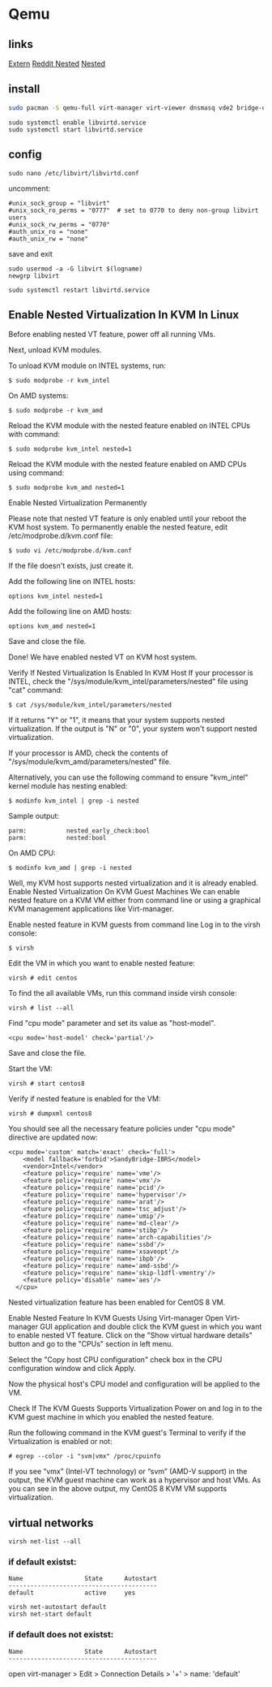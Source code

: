 # Qemu

## links
[Extern](https://computingforgeeks.com/install-kvm-qemu-virt-manager-arch-manjar/)
[Reddit Nested](https://www.reddit.com/r/archlinux/comments/j4j2ah/amd_nested_virtualization_in_linux/?rdt=57770)
[Nested](https://ostechnix.com/how-to-enable-nested-virtualization-in-kvm-in-linux/)

## install

````bash
sudo pacman -S qemu-full virt-manager virt-viewer dnsmasq vde2 bridge-utils openbsd-netcat dmidecode swtpm libguestfs spice-vdagent
````

````
sudo systemctl enable libvirtd.service
sudo systemctl start libvirtd.service
````

## config

````
sudo nano /etc/libvirt/libvirtd.conf
````
uncomment:
````
#unix_sock_group = "libvirt"
#unix_sock_ro_perms = "0777"  # set to 0770 to deny non-group libvirt users
#unix_sock_rw_perms = "0770"
#auth_unix_ro = "none"
#auth_unix_rw = "none"
````
save and exit

````
sudo usermod -a -G libvirt $(logname)
newgrp libvirt
````
````
sudo systemctl restart libvirtd.service
````
## Enable Nested Virtualization In KVM In Linux
Before enabling nested VT feature, power off all running VMs.

Next, unload KVM modules.

To unload KVM module on INTEL systems, run:
````
$ sudo modprobe -r kvm_intel
````

On AMD systems:
````
$ sudo modprobe -r kvm_amd
````
Reload the KVM module with the nested feature enabled on INTEL CPUs with command:
````
$ sudo modprobe kvm_intel nested=1
````
Reload the KVM module with the nested feature enabled on AMD CPUs using command:
````
$ sudo modprobe kvm_amd nested=1
````
Enable Nested Virtualization Permanently

Please note that nested VT feature is only enabled until your reboot the KVM host system. To permanently enable the nested feature, edit /etc/modprobe.d/kvm.conf file:
````
$ sudo vi /etc/modprobe.d/kvm.conf
````
If the file doesn't exists, just create it.

Add the following line on INTEL hosts:
````
options kvm_intel nested=1
````
Add the following line on AMD hosts:
````
options kvm_amd nested=1
````
Save and close the file.

Done! We have enabled nested VT on KVM host system.

Verify If Nested Virtualization Is Enabled In KVM Host
If your processor is INTEL, check the "/sys/module/kvm_intel/parameters/nested" file using "cat" command:
````
$ cat /sys/module/kvm_intel/parameters/nested
````
If it returns "Y" or "1", it means that your system supports nested virtualization. If the output is "N" or "0", your system won't support nested virtualization.

If your processor is AMD, check the contents of "/sys/module/kvm_amd/parameters/nested" file.

Alternatively, you can use the following command to ensure "kvm_intel" kernel module has nesting enabled:
````
$ modinfo kvm_intel | grep -i nested
````
Sample output:
````
parm:           nested_early_check:bool
parm:           nested:bool
````
On AMD CPU:
````
$ modinfo kvm_amd | grep -i nested
````

Well, my KVM host supports nested virtualization and it is already enabled.
Enable Nested Virtualization On KVM Guest Machines
We can enable nested feature on a KVM VM either from command line or using a graphical KVM management applications like Virt-manager.

Enable nested feature in KVM guests from command line
Log in to the virsh console:
````
$ virsh
````
Edit the VM in which you want to enable nested feature:
````
virsh # edit centos
````
To find the all available VMs, run this command inside virsh console:
````
virsh # list --all
````
Find "cpu mode" parameter and set its value as "host-model".
````
<cpu mode='host-model' check='partial'/>
````
Save and close the file.

Start the VM:
````
virsh # start centos8
````
Verify if nested feature is enabled for the VM:
````
virsh # dumpxml centos8
````
You should see all the necessary feature policies under "cpu mode" directive are updated now:
````
<cpu mode='custom' match='exact' check='full'>
    <model fallback='forbid'>SandyBridge-IBRS</model>
    <vendor>Intel</vendor>
    <feature policy='require' name='vme'/>
    <feature policy='require' name='vmx'/>
    <feature policy='require' name='pcid'/>
    <feature policy='require' name='hypervisor'/>
    <feature policy='require' name='arat'/>
    <feature policy='require' name='tsc_adjust'/>
    <feature policy='require' name='umip'/>
    <feature policy='require' name='md-clear'/>
    <feature policy='require' name='stibp'/>
    <feature policy='require' name='arch-capabilities'/>
    <feature policy='require' name='ssbd'/>
    <feature policy='require' name='xsaveopt'/>
    <feature policy='require' name='ibpb'/>
    <feature policy='require' name='amd-ssbd'/>
    <feature policy='require' name='skip-l1dfl-vmentry'/>
    <feature policy='disable' name='aes'/>
  </cpu>
````

Nested virtualization feature has been enabled for CentOS 8 VM.

Enable Nested Feature In KVM Guests Using Virt-manager
Open Virt-manager GUI application and double click the KVM guest in which you want to enable nested VT feature. Click on the "Show virtual hardware details" button and go to the "CPUs" section in left menu.

Select the "Copy host CPU configuration" check box in the CPU configuration window and click Apply.

Now the physical host's CPU model and configuration will be applied to the VM.

Check If The KVM Guests Supports Virtualization
Power on and log in to the KVM guest machine in which you enabled the nested feature.

Run the following command in the KVM guest's Terminal to verify if the Virtualization is enabled or not:
````
# egrep --color -i "svm|vmx" /proc/cpuinfo
````

If you see “vmx” (Intel-VT technology) or “svm” (AMD-V support) in the output, the KVM guest machine can work as a hypervisor and host VMs. As you can see in the above output, my CentOS 8 KVM VM supports virtualization.

## virtual networks
````
virsh net-list --all
````
### if default existst:

````
Name                 State      Autostart
-----------------------------------------
default              active     yes
````

````
virsh net-autostart default
virsh net-start default
````

### if default does not existst:

````
Name                 State      Autostart
-----------------------------------------

````
open virt-manager > Edit > Connection Details > '+' > name: 'default'
````
